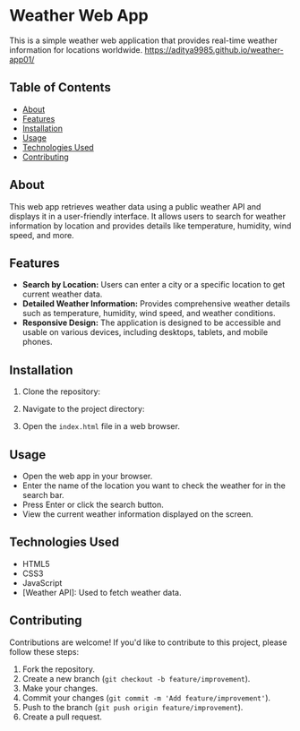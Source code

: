 
# Weather Web App

This is a simple weather web application that provides real-time weather information for locations worldwide.
https://aditya9985.github.io/weather-app01/

## Table of Contents

- [About](#about)
- [Features](#features)
- [Installation](#installation)
- [Usage](#usage)
- [Technologies Used](#technologies-used)
- [Contributing](#contributing)

## About

This web app retrieves weather data using a public weather API and displays it in a user-friendly interface. It allows users to search for weather information by location and provides details like temperature, humidity, wind speed, and more.

## Features

- **Search by Location:** Users can enter a city or a specific location to get current weather data.
- **Detailed Weather Information:** Provides comprehensive weather details such as temperature, humidity, wind speed, and weather conditions.
- **Responsive Design:** The application is designed to be accessible and usable on various devices, including desktops, tablets, and mobile phones.

## Installation

1. Clone the repository:

   

2. Navigate to the project directory:

  

3. Open the `index.html` file in a web browser.

## Usage

- Open the web app in your browser.
- Enter the name of the location you want to check the weather for in the search bar.
- Press Enter or click the search button.
- View the current weather information displayed on the screen.

## Technologies Used

- HTML5
- CSS3
- JavaScript
- [Weather API]: Used to fetch weather data.

## Contributing

Contributions are welcome! If you'd like to contribute to this project, please follow these steps:

1. Fork the repository.
2. Create a new branch (`git checkout -b feature/improvement`).
3. Make your changes.
4. Commit your changes (`git commit -m 'Add feature/improvement'`).
5. Push to the branch (`git push origin feature/improvement`).
6. Create a pull request.

